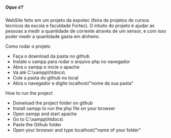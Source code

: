 # <h5>Oque é?</h5> 

WebSite feito em um projeto da expotec (feira de projetos de cursos tecnicos da escola  e faculdade Fortec). O intuito do projeto é ajudar as pessoas a medir a quantidade de corrente através de um sensor, e com isso poder medir a quantidade gasta em dinheiro.



Como rodar o projeto

- Faça o download da pasta no github
- Instale o xampp para rodar o arquivo php no navegador
- Abra o xampp e inicie o apache 
- Vá até C:\xampp\htdocs\
- Cole a pasta do github no local 
- Abra o navegador e digite localhost/"nome da sua pasta"



How to run the project

- Donwload the project folder on github
- Install xampp to run the php file on your browser 
- Open xampp and start apache 
- Go to C:\xampp\htdocs\
- Paste the Github folder 
- Open your browser and type localhost/"name of your folder"